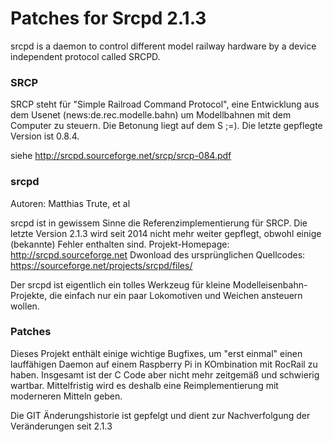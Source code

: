 # Patches for Srcpd 2.1.3 

srcpd is a daemon to control different model railway hardware by a device independent protocol called SRCPD.

### SRCP
SRCP steht für "Simple Railroad Command Protocol", eine Entwicklung aus dem Usenet
    (news:de.rec.modelle.bahn) um Modellbahnen mit dem Computer zu
    steuern. Die Betonung liegt auf dem S ;=). Die letzte gepflegte Version ist 0.8.4.

siehe http://srcpd.sourceforge.net/srcp/srcp-084.pdf

### srcpd
Autoren: Matthias Trute, et al

srcpd ist in gewissem Sinne die Referenzimplementierung für SRCP. Die letzte Version 2.1.3 wird seit 2014 nicht mehr weiter gepflegt, obwohl einige (bekannte) Fehler enthalten sind.
Projekt-Homepage: http://srcpd.sourceforge.net
Dwonload des ursprünglichen Quellcodes: https://sourceforge.net/projects/srcpd/files/

Der srcpd ist eigentlich ein tolles Werkzeug für kleine Modelleisenbahn-Projekte, die einfach nur ein paar Lokomotiven und Weichen ansteuern wollen.

### Patches
Dieses Projekt enthält einige wichtige Bugfixes, um "erst einmal" einen lauffähigen Daemon auf einem Raspberry Pi in KOmbination mit RocRail zu haben. Insgesamt ist der C Code aber nicht mehr zeitgemäß und schwierig wartbar. Mittelfristig wird es deshalb eine Reimplementierung mit moderneren Mitteln geben.

Die GIT Änderungshistorie ist gepfelgt und dient zur Nachverfolgung der Veränderungen seit 2.1.3